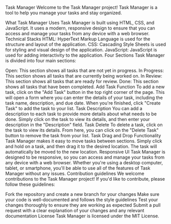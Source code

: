 Task Manager
Welcome to the Task Manager project! Task Manager is a tool to help you manage your tasks and stay organized.

What Task Manager Uses
Task Manager is built using HTML, CSS, and JavaScript. It uses a modern, responsive design to ensure that you can access and manage your tasks from any device with a web browser.
Technical Stacks
HTML: HyperText Markup Language is used for the structure and layout of the application.
CSS: Cascading Style Sheets is used for styling and visual design of the application.
JavaScript: JavaScript is used for adding interactivity to the application.
Four Sections
Task Manager is divided into four main sections:

Open: This section shows all tasks that are not yet in progress.
In Progress: This section shows all tasks that are currently being worked on.
In Review: This section shows all tasks that are ready for review.
Done: This section shows all tasks that have been completed.
Add Task Function
To add a new task, click on the "Add Task" button in the top right corner of the page. This will open a form where you can enter the details of your task, including the task name, description, and due date. When you're finished, click "Create Task" to add the task to your list.
Task Description
You can add a description to each task to provide more details about what needs to be done. Simply click on the task to view its details, and then enter your description in the "Description" field.
Task Delete
To delete a task, click on the task to view its details. From here, you can click on the "Delete Task" button to remove the task from your list.
Task Drag and Drop Functionality
Task Manager makes it easy to move tasks between sections. Simply click and hold on a task, and then drag it to the desired location. The task will automatically be moved to the new location.
Responsive UI
Task Manager is designed to be responsive, so you can access and manage your tasks from any device with a web browser. Whether you're using a desktop computer, tablet, or smartphone, you'll be able to use all of the features of Task Manager without any issues.
Contribution guidelines
We welcome contributions to the Task Manager project! If you'd like to contribute, please follow these guidelines:

Fork the repository and create a new branch for your changes
Make sure your code is well-documented and follows the style guidelines
Test your changes thoroughly to ensure they are working as expected
Submit a pull request with a clear explanation of your changes and any relevant documentation
License
Task Manager is licensed under the MIT License.